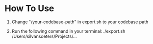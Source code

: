 # How To Use

1. Change "/your-codebase-path" in export.sh to your codebase path

2. Run the following command in your terminal: ./export.sh /Users/silvansoeters/Projects/...